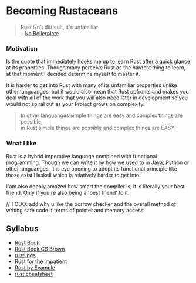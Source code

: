 # Becoming Rustaceans

>  Rust isn't difficult, it's unfamiliar  
> \- [No Boilerplate](https://www.youtube.com/watch?v=2hXNd6x9sZs)

### Motivation
Is the quote that immediately hooks me up to learn Rust after a quick glance at its properties. Though many perceive Rust as the hardest thing to learn, at that moment I decided determine myself to master it.  

It is harder to get into Rust with many of its unfamiliar properties unlike other languanges, but it would also mean that Rust upfronts and makes you deal with all of the work that you will also need later in development so you would not spiral out as your Project grows on complexity.       

> In other languanges simple things are easy and complex things are possible,   
> in Rust simple things are possible and complex things are EASY.  

### What I like
Rust is a hybrid imperative langunge combined with functional programming. Though we can write it by how we used to in Java, Python or other languanges, it is eye opening to adopt its functional principle like those exist  Haskell which is relatively harder to get into.  

I'am also deeply amazed how smart the compiler is, it is literally your best friend. Only if you're also being a 'best friend' to it.     

// TODO: add why u like the borrow checker and the overall method of writing safe code if terms of pointer and memory access

## Syllabus
- [Rust Book](https://doc.rust-lang.org/book/)
- [Rust Book CS Brown](https://rust-book.cs.brown.edu)
- [rustlings](https://github.com/rust-lang/rustlings/)
- [Rust for the impatient](https://fasterthanli.me/articles/a-half-hour-to-learn-rust)
- [Rust by Example](https://doc.rust-lang.org/rust-by-example/index.html)
- [rust cheatsheet](https://cheats.rs)